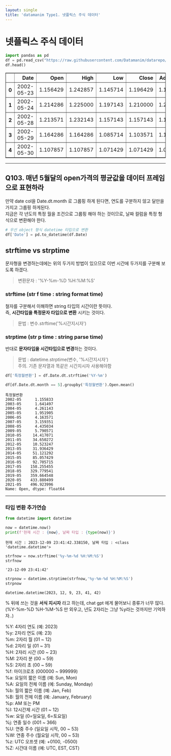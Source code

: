 ```yaml
---
layout: single
title: 'datamanim Type1. 넷플릭스 주식 데이터'
---
```


# 넷플릭스 주식 데이터


```python
import pandas as pd
df = pd.read_csv("https://raw.githubusercontent.com/Datamanim/datarepo/main/nflx/NFLX.csv")
df.head()
```




<div>
<style scoped>
    .dataframe tbody tr th:only-of-type {
        vertical-align: middle;
    }

    .dataframe tbody tr th {
        vertical-align: top;
    }

    .dataframe thead th {
        text-align: right;
    }
</style>
<table border="1" class="dataframe">
  <thead>
    <tr style="text-align: right;">
      <th></th>
      <th>Date</th>
      <th>Open</th>
      <th>High</th>
      <th>Low</th>
      <th>Close</th>
      <th>Adj Close</th>
      <th>Volume</th>
    </tr>
  </thead>
  <tbody>
    <tr>
      <th>0</th>
      <td>2002-05-23</td>
      <td>1.156429</td>
      <td>1.242857</td>
      <td>1.145714</td>
      <td>1.196429</td>
      <td>1.196429</td>
      <td>104790000</td>
    </tr>
    <tr>
      <th>1</th>
      <td>2002-05-24</td>
      <td>1.214286</td>
      <td>1.225000</td>
      <td>1.197143</td>
      <td>1.210000</td>
      <td>1.210000</td>
      <td>11104800</td>
    </tr>
    <tr>
      <th>2</th>
      <td>2002-05-28</td>
      <td>1.213571</td>
      <td>1.232143</td>
      <td>1.157143</td>
      <td>1.157143</td>
      <td>1.157143</td>
      <td>6609400</td>
    </tr>
    <tr>
      <th>3</th>
      <td>2002-05-29</td>
      <td>1.164286</td>
      <td>1.164286</td>
      <td>1.085714</td>
      <td>1.103571</td>
      <td>1.103571</td>
      <td>6757800</td>
    </tr>
    <tr>
      <th>4</th>
      <td>2002-05-30</td>
      <td>1.107857</td>
      <td>1.107857</td>
      <td>1.071429</td>
      <td>1.071429</td>
      <td>1.071429</td>
      <td>10154200</td>
    </tr>
  </tbody>
</table>
</div>



---
## Q103. 매년 5월달의 open가격의 평균값을 데이터 프레임으로 표현하라



만약 date col을 Date.dt.month 로 그룹핑 하게 된다면, 연도를 구분하지 않고 달만을 가지고 그룹핑 하게된다.  
지금은 각 년도의 특정 월을 조건으로 그룹핑 해야 하는 것이므로, 날짜 컬럼을 특정 형식으로 변환해야 한다.


```python
# 우선 object 형식 datetime 타입으로 변환
df['Date'] = pd.to_datetime(df.Date)
```

## **strftime** vs **strptime**
문자형을 변경하는데에는 위의 두가지 방법이 있으므로 이번 시간에 두가지를 구분해 보도록 하겠다.  
> 변환문자 : '%Y-%m-%D %H:%M:%S'

### strftime (str f time : string format time) 
철자를 구분해서 이해하면 string 타입의 시간이란 뜻이다.  
즉, **시간타입을 특정문자 타입으로 변환** 시키는 것이다.
> 문법 : 변수.strftime('%시간지시자')

### strptime (str p time : string parse time) 
반대로 **문자타입을 시간타입으로 변경**하는 것이다.
> 문법 : datetime.strptime(변수, '%시간지시자')  
> 주의. 기존 문자열과 똑같은 시간지시자 사용해야함


```python
df['특정월변환'] = df.Date.dt.strftime('%Y-%m')
```


```python
df[df.Date.dt.month == 5].groupby('특정월변환').Open.mean()
```




    특정월변환
    2002-05      1.155833
    2003-05      1.641497
    2004-05      4.261143
    2005-05      1.951905
    2006-05      4.163571
    2007-05      3.159351
    2008-05      4.435034
    2009-05      5.790571
    2010-05     14.417071
    2011-05     34.650272
    2012-05     10.523247
    2013-05     31.936429
    2014-05     51.121292
    2015-05     85.057429
    2016-05     92.705715
    2017-05    158.255455
    2018-05    329.779541
    2019-05    359.664548
    2020-05    433.880499
    2021-05    496.923996
    Name: Open, dtype: float64



--- 
### 타입 변환 추가연습


```python
from datetime import datetime

now = datetime.now()
print(f'현재 시간 : {now}, 날짜 타입 : {type(now)}')
```

    현재 시간 : 2023-12-09 23:41:42.338150, 날짜 타입 : <class 'datetime.datetime'>



```python
strfnow = now.strftime('%y-%m-%d %H:%M:%S')
strfnow
```




    '23-12-09 23:41:42'




```python
strpnow = datetime.strptime(strfnow,'%y-%m-%d %H:%M:%S')
strpnow
```




    datetime.datetime(2023, 12, 9, 23, 41, 42)



% 뒤에 쓰는 것을 **서식 지시자** 라고 하는데, chat gpt 에게 물어보니 종류가 너무 많다.  
(%Y-%m-%D %H-%M-%S 만 외우고, 년도 2자리는 그냥 %y라는 것까지만 기억하자..)

%Y: 4자리 연도 (예: 2023)  
%y: 2자리 연도 (예: 23)  
%m: 2자리 월 (01 ~ 12)  
%d: 2자리 일 (01 ~ 31)  
%H: 2자리 시간 (00 ~ 23)  
%M: 2자리 분 (00 ~ 59)  
%S: 2자리 초 (00 ~ 59)  
%f: 마이크로초 (000000 ~ 999999)  
%a: 요일의 짧은 이름 (예: Sun, Mon)  
%A: 요일의 전체 이름 (예: Sunday, Monday)  
%b: 월의 짧은 이름 (예: Jan, Feb)  
%B: 월의 전체 이름 (예: January, February)  
%p: AM 또는 PM  
%I: 12시간제 시간 (01 ~ 12)  
%w: 요일 (0=일요일, 6=토요일)  
%j: 연중 일수 (001 ~ 366)  
%U: 연중 주수 (일요일 시작, 00 ~ 53)  
%W: 연중 주수 (월요일 시작, 00 ~ 53)  
%z: UTC 오프셋 (예: +0100, -0500)  
%Z: 시간대 이름 (예: UTC, EST, CST)  
